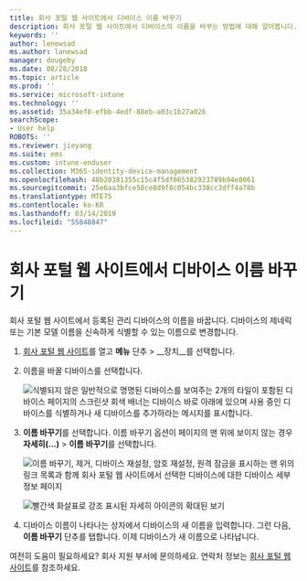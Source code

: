 ```yaml
---
title: 회사 포털 웹 사이트에서 디바이스 이름 바꾸기
description: 회사 포털 웹 사이트에서 디바이스의 이름을 바꾸는 방법에 대해 알아봅니다.
keywords: ''
author: lenewsad
ms.author: lanewsad
manager: dougeby
ms.date: 08/28/2018
ms.topic: article
ms.prod: ''
ms.service: microsoft-intune
ms.technology: ''
ms.assetid: 35a34ef8-efbb-4edf-88eb-a03c1b27a026
searchScope:
- User help
ROBOTS: ''
ms.reviewer: jieyang
ms.suite: ems
ms.custom: intune-enduser
ms.collection: M365-identity-device-management
ms.openlocfilehash: 48b20381355c15c4f5df065382923789b94e8061
ms.sourcegitcommit: 25e6aa3bfce58ce8d9f8c054bc338cc3dff4a78b
ms.translationtype: MTE75
ms.contentlocale: ko-KR
ms.lasthandoff: 03/14/2019
ms.locfileid: "55848847"
---
```

# <a name="rename-your-device-from-the-company-portal-website"></a>회사 포털 웹 사이트에서 디바이스 이름 바꾸기

회사 포털 웹 사이트에서 등록된 관리 디바이스의 이름을 바꿉니다. 디바이스의 제네릭 또는 기본 모델 이름을 신속하게 식별할 수 있는 이름으로 변경합니다.

1. [회사 포털 웹 사이트](https://portal.manage.microsoft.com)를 열고 __메뉴__ 단추 > __장치__를 선택합니다.  

2. 이름을 바꿀 디바이스를 선택합니다.

    ![식별되지 않은 일반적으로 명명된 디바이스를 보여주는 2개의 타일이 포함된 디바이스 페이지의 스크린샷 회색 배너는 디바이스 바로 아래에 있으며 사용 중인 디바이스를 식별하거나 새 디바이스를 추가하라는 메시지를 표시합니다.](./media/rename-reset-device-step2-1808.png)   

3. **이름 바꾸기**를 선택합니다. 이름 바꾸기 옵션이 페이지의 맨 위에 보이지 않는 경우 **자세히(...)** > **이름 바꾸기**를 선택합니다.   

   ![이름 바꾸기, 제거, 디바이스 재설정, 암호 재설정, 원격 잠금을 표시하는 맨 위의 링크 목록과 함께 회사 포털 웹 사이트에서 선택한 디바이스에 대한 디바이스 세부 정보 페이지 ](./media/rename-reset-device-1808.png)   

    ![빨간색 화살표로 강조 표시된 자세히 아이콘의 확대된 보기](./media/rename-reset-device-step3-more-1808.png)  

4. 디바이스 이름이 나타나는 상자에서 디바이스의 새 이름을 입력합니다. 그런 다음, **이름 바꾸기** 단추를 탭합니다. 이제 디바이스가 새 이름으로 나타납니다.  

여전히 도움이 필요하세요? 회사 지원 부서에 문의하세요. 연락처 정보는 [회사 포털 웹 사이트](https://go.microsoft.com/fwlink/?linkid=2010980)를 참조하세요.  
